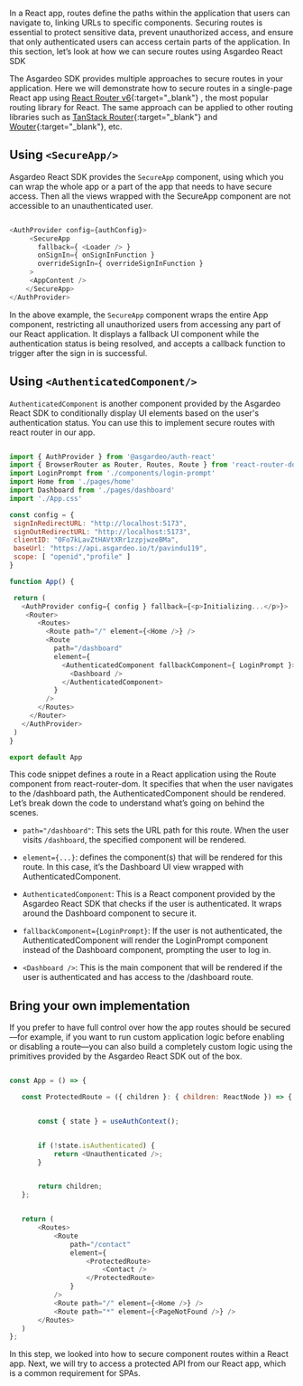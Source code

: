 
In a React app, routes define the paths within the application that users can navigate to, linking URLs to specific components. Securing routes is essential to protect sensitive data, prevent unauthorized access, and ensure that only authenticated users can access certain parts of the application. In this section, let’s look at how we can secure routes using Asgardeo React SDK

The Asgardeo SDK provides multiple approaches to secure routes in your application. Here we will demonstrate how to secure routes in a single-page React app using [React Router v6](https://reactrouter.com/en/main){:target="_blank"} , the most popular routing library for React. The same approach can be applied to other routing libraries such as [TanStack Router](https://tanstack.com/router/latest){:target="_blank"}  and [Wouter](https://github.com/molefrog/wouter){:target="_blank"}, etc.

## Using `<SecureApp/>`

Asgardeo React SDK provides the  `SecureApp` component, using which you can wrap the whole app or a part of the app that needs to have secure access. Then all the views wrapped with the SecureApp component are not accessible to an unauthenticated user.

```javascript

<AuthProvider config={authConfig}>
     <SecureApp
       fallback={ <Loader /> }
       onSignIn={ onSignInFunction }
       overrideSignIn={ overrideSignInFunction }
     >
     <AppContent />
    </SecureApp>
</AuthProvider>

```

In the above example, the `SecureApp` component wraps the entire App component, restricting all unauthorized users from accessing any part of our React application. It displays a fallback UI component while the authentication status is being resolved, and accepts a callback function to trigger after the sign in is successful.

## Using `<AuthenticatedComponent/>`

`AuthenticatedComponent` is another component provided by the Asgardeo React SDK to conditionally display UI elements based on the user's authentication status. You can use this to implement secure routes with react router in our app.

```javascript

import { AuthProvider } from '@asgardeo/auth-react'
import { BrowserRouter as Router, Routes, Route } from 'react-router-dom'
import LoginPrompt from './components/login-prompt'
import Home from './pages/home'
import Dashboard from './pages/dashboard'
import './App.css'

const config = {
 signInRedirectURL: "http://localhost:5173",
 signOutRedirectURL: "http://localhost:5173",
 clientID: "0Fo7kLavZtHAVtXRr1zzpjwzeBMa",
 baseUrl: "https://api.asgardeo.io/t/pavindu119",
 scope: [ "openid","profile" ]
}

function App() {

 return (
   <AuthProvider config={ config } fallback={<p>Initializing...</p>}>
    <Router>
       <Routes>
         <Route path="/" element={<Home />} />
         <Route
           path="/dashboard"
           element={
             <AuthenticatedComponent fallbackComponent={ LoginPrompt }>
               <Dashboard />
             </AuthenticatedComponent>
           }
         />
       </Routes>
     </Router>
   </AuthProvider>
 )
}

export default App

```

This code snippet defines a route in a React application using the Route component from react-router-dom. It specifies that when the user navigates to the /dashboard path, the AuthenticatedComponent should be rendered. Let’s break down the code to understand what’s going on behind the scenes.

- `path="/dashboard"`: This sets the URL path for this route. When the user visits `/dashboard`, the specified component will be rendered.

- `element={...}`: defines the component(s) that will be rendered for this route. In this case, it’s the Dashboard UI view wrapped with AuthenticatedComponent.

- `AuthenticatedComponent`: This is a React component provided by the Asgardeo React SDK that checks if the user is authenticated. It wraps around the Dashboard component to secure it.

- `fallbackComponent={LoginPrompt}`: If the user is not authenticated, the AuthenticatedComponent will render the LoginPrompt component instead of the Dashboard component, prompting the user to log in.

- `<Dashboard />`: This is the main component that will be rendered if the user is authenticated and has access to the /dashboard route.

## Bring your own implementation

If you prefer to have full control over how the app routes should be secured—for example, if you want to run custom application logic before enabling or disabling a route—you can also build a completely custom logic using the primitives provided by the Asgardeo React SDK out of the box.

```javascript

const App = () => {

   const ProtectedRoute = ({ children }: { children: ReactNode }) => {


       const { state } = useAuthContext();


       if (!state.isAuthenticated) {
           return <Unauthenticated />;
       }


       return children;
   };


   return (
       <Routes>
           <Route
               path="/contact"
               element={
                   <ProtectedRoute>
                       <Contact />
                   </ProtectedRoute>
               }
           />
           <Route path="/" element={<Home />} />
           <Route path="*" element={<PageNotFound />} />
       </Routes>
   )
};


```

In this step, we looked into how to secure component routes within a React app. Next, we will try to access a protected API from our React app, which is a common requirement for SPAs.
